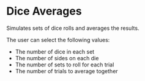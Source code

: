 # Dice Averages

Simulates sets of dice rolls and averages the results.

The user can select the following values:
* The number of dice in each set
* The number of sides on each die
* The number of sets to roll for each trial
* The number of trials to average together
